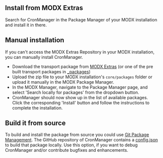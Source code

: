 ## Install from MODX Extras

Search for CronManager in the Package Manager of your MODX installation and
install it in there.

## Manual installation

If you can't access the MODX Extras Repository in your MODX installation, you
can manually install CronManager.

* Download the transport package from [MODX Extras](https://modx.com/extras/package/cronmanager) (or one of the pre built transport packages in [_packages](https://github.com/Jako/CronManager/tree/master/_packages))
* Upload the zip file to your MODX installation's `core/packages` folder or upload it manually in the MODX Package Manager.
* In the MODX Manager, navigate to the Package Manager page, and select 'Search locally for packages' from the dropdown button.
* CronManager should now show up in the list of available packages. Click the corresponding 'Install' button and follow the instructions to complete the installation.

## Build it from source

To build and install the package from source you could use [Git Package
Management](https://github.com/TheBoxer/Git-Package-Management). The GitHub
repository of CronManager contains a
[config.json](https://github.com/Jako/CronManager/blob/master/_build/config.json)
to build that package locally. Use this option, if you want to debug CronManager
and/or contribute bugfixes and enhancements.
